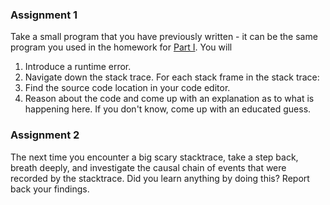 ### Assignment 1

Take a small program that you have previously written - it can be the same program you used in the homework for [Part I](/lesson/3/reading-error-messages-1/play). You will

1. Introduce a runtime error.
2. Navigate down the stack trace. For each stack frame in the stack trace:
  1. Find the source code location in your code editor.
  2. Reason about the code and come up with an explanation as to what is happening here. If you don't know, come up with an educated guess.

### Assignment 2

The next time you encounter a big scary stacktrace, take a step back, breath deeply, and investigate the causal chain of events that were recorded by the stacktrace. Did you learn anything by doing this? Report back your findings.